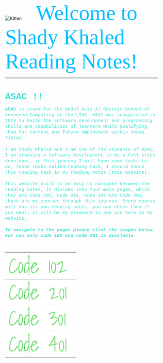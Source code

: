 <img src="https://asac.ltuc.com/wp-content/themes/asac/images/logo.png" alt="Kitten"
	title="LTUC-Abdul Aziz Al Ghurair School of Advanced Computing" width="300" />  &nbsp;&nbsp;&nbsp;&nbsp;&nbsp;&nbsp;&nbsp;&nbsp;&nbsp;&nbsp; <span style="font-family:Papyrus; font-size:70px;color:rgb(0, 191, 255)">Welcome to Shady Khaled Reading Notes!</span>

---
<br>

<span style="font-family:Courier New; font-size:30px;color:rgb(64, 224, 208)"> **ASAC !!** </span>


<span style="font-family:Courier New; font-size:15px;color:rgb(64, 224, 208)">**ASAC** is stand for the Abdul Aziz Al Ghurair School of Advanced Computing in the LTUC. ASAC was inaugurated in 2019 to build the software development and programming skills and capabilities of learners while qualifying them for current and future employment within these fields.<br><br>
I am Shady Khaled and I am one of the students of ASAC, I am studying a Software Development to be a Full stack developer, in this journey I will have some tasks to do, those tasks called reading task, I should share this reading task in my reading notes (this website).<br><br>
This website built to be easy to navigate between the reading notes, it divides into four main pages, which they are Code 102, Code 201, Code 301 and Code 401, those are my courses through this journey. Every course will has its own reading notes, you can check them if you want; it will be my pleasure to see you here in my website.<br><br>
***To navigate to the pages please click the images below.***
***For now only code 102 and code 201 is available***

</span>
<br>


| [<img src="assests/code102.gif">](code102)    | 
| ----------- | 
| [<img src="assests/code201.gif">](code201)     | 
| [<img src="assests/code301.gif">](readme102)   | 
| [<img src="assests/code401.gif">](readme102)   | 
